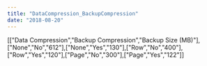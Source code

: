 ```yaml
---
title: "DataCompression_BackupCompression"
date: "2018-08-20"
---
```


\[\["Data Compression","Backup Compression","Backup Size (MB)"\],\["None","No","612"\],\["None","Yes","130"\],\["Row","No","400"\],\["Row","Yes","120"\],\["Page","No","300"\],\["Page","Yes","122"\]\]

